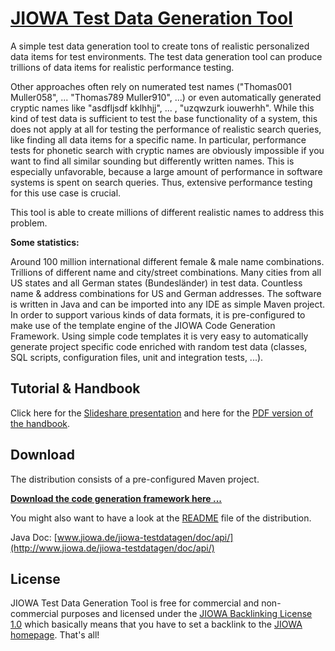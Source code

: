 
# [JIOWA Test Data Generation Tool](http://www.jiowa.de/download.html)

A simple test data generation tool to create tons of realistic personalized data items for test environments.
The test data generation tool can produce trillions of data items for realistic performance testing.

Other approaches often rely on numerated test names ("Thomas001 Muller058", ... "Thomas789 Muller910", ...) or even automatically generated cryptic names like "asdfljsdf kklhhjj", ... , "uzqwzurk iouwerhh". While this kind of test data is sufficient to test the base functionality of a system, this does not apply at all for testing the performance of realistic search queries, like finding all data items for a specific name. In particular, performance tests for phonetic search with cryptic names are obviously impossible if you want to find all similar sounding but differently written names. This is especially unfavorable, because a large amount of performance in software systems is spent on search queries. Thus, extensive performance testing for this use case is crucial.

This tool is able to create millions of different realistic names to address this problem.

**Some statistics:**

Around 100 million international different female & male name combinations.
Trillions of different name and city/street combinations.
Many cities from all US states and all German states (Bundesländer) in test data.
Countless name & address combinations for US and German addresses.
The software is written in Java and can be imported into any IDE as simple Maven project. In order to support various kinds of data formats, it is pre-configured to make use of the template engine of the JIOWA Code Generation Framework. Using simple code templates it is very easy to automatically generate project specific code enriched with random test data (classes, SQL scripts, configuration files, unit and integration tests, ...). 

## Tutorial & Handbook
Click here for the [Slideshare presentation](http://de.slideshare.net/Robert_Mencl/jiowa-test-data-generation)
and here for the 
[PDF version of the handbook](http://www.jiowa.de/jiowa-codegen/doc/Jiowa-Test-Data-Generation-Tutorial-1.1.pdf).

## Download

The distribution consists of a pre-configured Maven project. 

[**Download the code generation framework here ...**](http://www.jiowa.de/download.html)

You might also want to have a look at the [README](http://www.jiowa.de/jiowa-testdatagen/README) file of the distribution.

Java Doc: [www.jiowa.de/jiowa-testdatagen/doc/api/](http://www.jiowa.de/jiowa-testdatagen/doc/api/)

## License
JIOWA Test Data Generation Tool is free for commercial and non-commercial purposes and licensed under the 
[JIOWA Backlinking License 1.0](http://www.jiowa.de/jiowa-testdatagen-license.html) which basically means that you have to set a backlink to the [JIOWA homepage](http://www.jiowa.de/). That's all!

